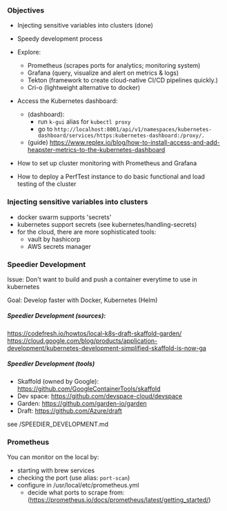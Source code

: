 ### Objectives

- Injecting sensitive variables into clusters (done)

- Speedy development process

- Explore:
    - Prometheus (scrapes ports for analytics; monitoring system)
    - Grafana (query, visualize and alert on metrics & logs)
    - Tekton (framework to create cloud-native CI/CD pipelines quickly.)
    - Cri-o (lightweight alternative to docker)
- Access the Kubernetes dashboard: 
    - (dashboard): 
        - run `k-gui` alias for `kubectl proxy`
        - go to `http://localhost:8001/api/v1/namespaces/kubernetes-dashboard/services/https:kubernetes-dashboard:/proxy/.`
    - (guide) https://www.replex.io/blog/how-to-install-access-and-add-heapster-metrics-to-the-kubernetes-dashboard
- How to set up cluster monitoring with Prometheus and Grafana
- How to deploy a PerfTest instance to do basic functional and load testing of the cluster

### Injecting sensitive variables into clusters
- docker swarm supports 'secrets'
- kubernetes support secrets (see kubernetes/handling-secrets)
- for the cloud, there are more sophisticated tools:
    - vault by hashicorp
    - AWS secrets manager

### Speedier Development

Issue:
Don't want to build and push a container everytime to use in kubernetes

Goal: 
Develop faster with Docker, Kubernetes (Helm)

##### Speedier Development (sources):

https://codefresh.io/howtos/local-k8s-draft-skaffold-garden/
https://cloud.google.com/blog/products/application-development/kubernetes-development-simplified-skaffold-is-now-ga

##### Speedier Development (tools)
- Skaffold (owned by Google): https://github.com/GoogleContainerTools/skaffold
- Dev space: https://github.com/devspace-cloud/devspace 
- Garden: https://github.com/garden-io/garden
- Draft: https://github.com/Azure/draft


see /SPEEDIER_DEVELOPMENT.md

### Prometheus

You can monitor on the local by:
- starting with brew services
- checking the port (use alias: `port-scan`)
- configure in /usr/local/etc/prometheus.yml
    - decide what ports to scrape from:
        (https://prometheus.io/docs/prometheus/latest/getting_started/)
